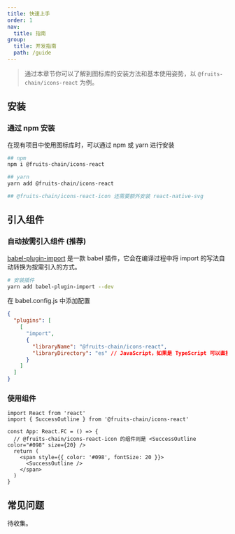 ```yaml
---
title: 快速上手
order: 1
nav:
  title: 指南
group:
  title: 开发指南
  path: /guide
---
```


> 通过本章节你可以了解到图标库的安装方法和基本使用姿势，以 `@fruits-chain/icons-react` 为例。

## 安装

### 通过 npm 安装

在现有项目中使用图标库时，可以通过 npm 或 yarn 进行安装

```bash
## npm
npm i @fruits-chain/icons-react

## yarn
yarn add @fruits-chain/icons-react

## @fruits-chain/icons-react-icon 还需要额外安装 react-native-svg
```

## 引入组件

### 自动按需引入组件 (推荐)

[babel-plugin-import](https://github.com/ant-design/babel-plugin-import) 是一款 babel 插件，它会在编译过程中将 import 的写法自动转换为按需引入的方式。

```bash
# 安装插件
yarn add babel-plugin-import --dev
```

在 babel.config.js 中添加配置

```json
{
  "plugins": [
    [
      "import",
      {
        "libraryName": "@fruits-chain/icons-react",
        "libraryDirectory": "es" // JavaScript，如果是 TypeScript 可以直接使用 `src`
      }
    ]
  ]
}
```

### 使用组件

```tsx | pure
import React from 'react'
import { SuccessOutline } from '@fruits-chain/icons-react'

const App: React.FC = () => {
  // @fruits-chain/icons-react-icon 的组件则是 <SuccessOutline color="#098" size={20} />
  return (
    <span style={{ color: '#098', fontSize: 20 }}>
      <SuccessOutline />
    </span>
  )
}
```

## 常见问题

待收集。
